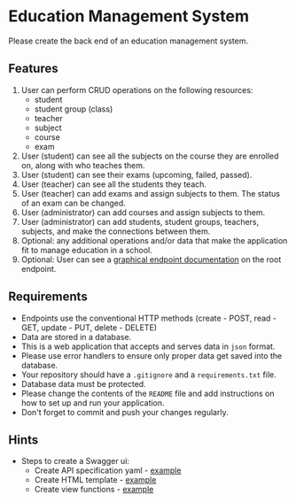 # Education Management System

Please create the back end of an education management system.

## Features

1. User can perform CRUD operations on the following resources:
   * student
   * student group (class)
   * teacher
   * subject
   * course
   * exam
2. User (student) can see all the subjects on the course they are enrolled on, along with who teaches them.
3. User (student) can see their exams (upcoming, failed, passed).
4. User (teacher) can see all the students they teach.
5. User (teacher) can add exams and assign subjects to them. The status of an exam can be changed.
6. User (administrator) can add courses and assign subjects to them.
7. User (administrator) can add students, student groups, teachers, subjects, and make the connections between them.
8. Optional: any additional operations and/or data that make the application fit to manage education in a school.
9. Optional: User can see a [graphical endpoint documentation](https://swagger.io/tools/swagger-ui/) on the root endpoint.

## Requirements

* Endpoints use the conventional HTTP methods (create - POST, read - GET, update - PUT, delete - DELETE)
* Data are stored in a database.
* This is a web application that accepts and serves data in `json` format.
* Please use error handlers to ensure only proper data get saved into the database.
* Your repository should have a `.gitignore` and a `requirements.txt` file.
* Database data must be protected.
* Please change the contents of the `README` file and add instructions on how to set up and run your application.
* Don't forget to commit and push your changes regularly.

## Hints

* Steps to create a Swagger ui:
  * Create API specification yaml - [example](https://github.com/zslim/virtualis-arboretum/blob/dev/open_api_specification.yaml)
  * Create HTML template - [example](https://github.com/zslim/virtualis-arboretum/blob/dev/arboretum/templates/swagger-index.html)
  * Create view functions - [example](https://github.com/zslim/virtualis-arboretum/blob/dev/arboretum/endpoints/swagger.py)
